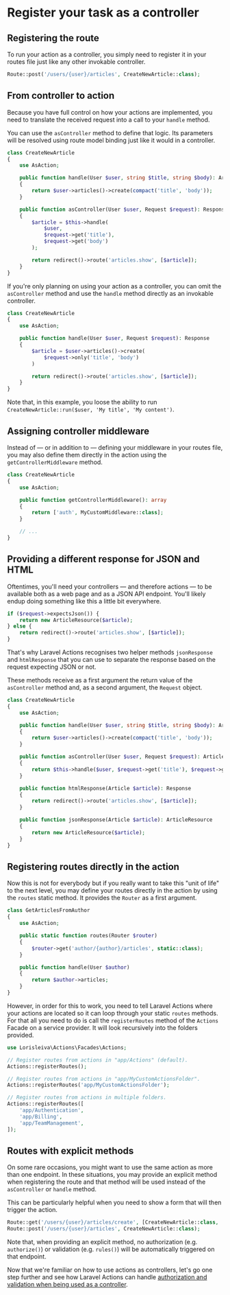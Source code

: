 # Register your task as a controller

## Registering the route

To run your action as a controller, you simply need to register it in your routes file just like any other invokable controller.

```php
Route::post('/users/{user}/articles', CreateNewArticle::class);
```

## From controller to action

Because you have full control on how your actions are implemented, you need to translate the received request into a call to your `handle` method.

You can use the `asController` method to define that logic. Its parameters will be resolved using route model binding just like it would in a controller.

```php
class CreateNewArticle
{
    use AsAction;

    public function handle(User $user, string $title, string $body): Article
    {
        return $user->articles()->create(compact('title', 'body'));
    }

    public function asController(User $user, Request $request): Response
    {
        $article = $this->handle(
            $user,
            $request->get('title'),
            $request->get('body')
        );

        return redirect()->route('articles.show', [$article]);
    }
}
```

If you're only planning on using your action as a controller, you can omit the `asController` method and use the `handle` method directly as an invokable controller.

```php
class CreateNewArticle
{
    use AsAction;

    public function handle(User $user, Request $request): Response
    {
        $article = $user->articles()->create(
            $request->only('title', 'body')
        )

        return redirect()->route('articles.show', [$article]);
    }
}
```

Note that, in this example, you loose the ability to run `CreateNewArticle::run($user, 'My title', 'My content')`.

## Assigning controller middleware

Instead of — or in addition to — defining your middleware in your routes file, you may also define them directly in the action using the `getControllerMiddleware` method.

```php
class CreateNewArticle
{
    use AsAction;

    public function getControllerMiddleware(): array
    {
        return ['auth', MyCustomMiddleware::class];
    }

    // ...
}
```

## Providing a different response for JSON and HTML

Oftentimes, you'll need your controllers — and therefore actions — to be available both as a web page and as a JSON API endpoint. You'll likely endup doing something like this a little bit everywhere.

```php
if ($request->expectsJson()) {
    return new ArticleResource($article);
} else {
    return redirect()->route('articles.show', [$article]);
}
```

That's why Laravel Actions recognises two helper methods `jsonResponse` and `htmlResponse` that you can use to separate the response based on the request expecting JSON or not.

These methods receive as a first argument the return value of the `asController` method and, as a second argument, the `Request` object.

```php
class CreateNewArticle
{
    use AsAction;

    public function handle(User $user, string $title, string $body): Article
    {
        return $user->articles()->create(compact('title', 'body'));
    }

    public function asController(User $user, Request $request): Article
    {
        return $this->handle($user, $request->get('title'), $request->get('body'));
    }

    public function htmlResponse(Article $article): Response
    {
        return redirect()->route('articles.show', [$article]);
    }

    public function jsonResponse(Article $article): ArticleResource
    {
        return new ArticleResource($article);
    }
}
```

## Registering routes directly in the action

Now this is not for everybody but if you really want to take this "unit of life" to the next level, you may define your routes directly in the action by using the `routes` static method. It provides the `Router` as a first argument.

```php
class GetArticlesFromAuthor
{
    use AsAction;

    public static function routes(Router $router)
    {
        $router->get('author/{author}/articles', static::class);
    }

    public function handle(User $author)
    {
        return $author->articles;
    }
}
```

However, in order for this to work, you need to tell Laravel Actions where your actions are located so it can loop through your static `routes` methods. For that all you need to do is call the `registerRoutes` method of the `Actions` Facade on a service provider. It will look recursively into the folders provided.

```php
use Lorisleiva\Actions\Facades\Actions;

// Register routes from actions in "app/Actions" (default).
Actions::registerRoutes();

// Register routes from actions in "app/MyCustomActionsFolder".
Actions::registerRoutes('app/MyCustomActionsFolder');

// Register routes from actions in multiple folders.
Actions::registerRoutes([
    'app/Authentication',
    'app/Billing',
    'app/TeamManagement',
]);
```

## Routes with explicit methods

On some rare occasions, you might want to use the same action as more than one endpoint. In these situations, you may provide an explicit method when registering the route and that method will be used instead of the `asController` or `handle` method.

This can be particularly helpful when you need to show a form that will then trigger the action.

```php
Route::get('/users/{user}/articles/create', [CreateNewArticle::class, 'showForm']);
Route::post('/users/{user}/articles', CreateNewArticle::class);
```

Note that, when providing an explicit method, no authorization (e.g. `authorize()`) or validation (e.g. `rules()`) will be automatically triggered on that endpoint.

Now that we're familiar on how to use actions as controllers, let's go one step further and see how Laravel Actions can handle [authorization and validation when being used as a controller](./add-validation-to-controllers).
